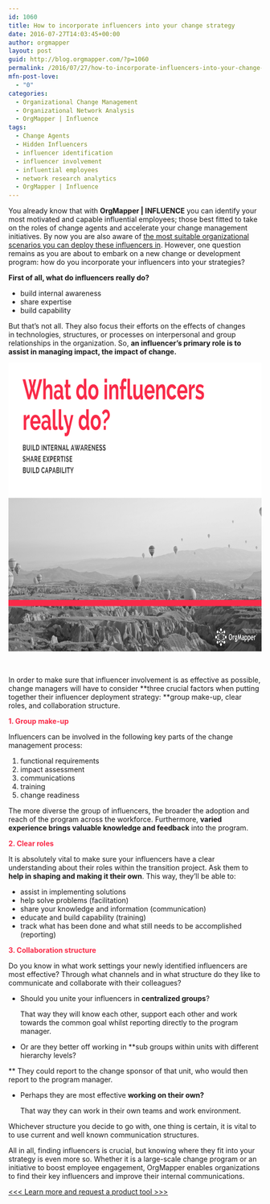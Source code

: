 ```yaml
---
id: 1060
title: How to incorporate influencers into your change strategy
date: 2016-07-27T14:03:45+00:00
author: orgmapper
layout: post
guid: http://blog.orgmapper.com/?p=1060
permalink: /2016/07/27/how-to-incorporate-influencers-into-your-change-strategy/
mfn-post-love:
  - "0"
categories:
  - Organizational Change Management
  - Organizational Network Analysis
  - OrgMapper | Influence
tags:
  - Change Agents
  - Hidden Influencers
  - influencer identification
  - influencer involvement
  - influential employees
  - network research analytics
  - OrgMapper | Influence
---
```

You already know that with **OrgMapper | INFLUENCE** you can identify your most motivated and capable influential employees; those best fitted to take on the roles of change agents and accelerate your change management initiatives. By now you are also aware of [the most suitable organizational scenarios you can deploy these influencers in](http://blog.orgmapper.com/2016/07/05/elect-empower-enhance-top-3-influencer-involvement-scenarios/). However, one question remains as you are about to embark on a new change or development program: how do you incorporate your influencers into your strategies?

**First of all, what do influencers really do?** 

  * build internal awareness
  * share expertise
  * build capability

But that&#8217;s not all. They also focus their efforts on the effects of changes in technologies, structures, or processes on interpersonal and group relationships in the organization. So, **an influencer&#8217;s primary role is to assist in managing impact, the impact of change.**

<img class=" wp-image-1081 aligncenter" src="/images/2016/07/What-an-influencer-does-1024x768.png" alt="What an influencer does" width="764" height="573" />

&nbsp;

In order to make sure that influencer involvement is as effective as possible, change managers will have to consider **three crucial factors when putting together their influencer deployment strategy: **group make-up, clear roles, and collaboration structure.

<span style="color: #f92c49;"><strong>1. Group make-up</strong></span>
  
Influencers can be involved in the following key parts of the change management process:

  1. functional requirements
  2. impact assessment
  3. communications
  4. training
  5. change readiness

The more diverse the group of influencers, the broader the adoption and reach of the program across the workforce. Furthermore, **varied experience brings valuable knowledge and feedback** into the program.

<span style="color: #f92c49;"><strong>2. Clear roles</strong></span>

It is absolutely vital to make sure your influencers have a clear understanding about their roles within the transition project. Ask them to **help in shaping and making it their own**. This way, they&#8217;ll be able to:

  * assist in implementing solutions
  * help solve problems (facilitation)
  * share your knowledge and information (communication)
  * educate and build capability (training)
  * track what has been done and what still needs to be accomplished (reporting)

<span style="color: #f92c49;"><strong>3. Collaboration structure</strong></span>

Do you know in what work settings your newly identified influencers are most effective? Through what channels and in what structure do they like to communicate and collaborate with their colleagues?

  * Should you unite your influencers in **centralized groups**?
  
    That way they will know each other, support each other and work towards the common goal whilst reporting directly to the program manager.
  * Or are they better off working in **sub groups within units with different hierarchy levels?
  
** They could report to the change sponsor of that unit, who would then report to the program manager.
  * Perhaps they are most effective **working on their own?**
  
    That way they can work in their own teams and work environment.

Whichever structure you decide to go with, one thing is certain, it is vital to to use current and well known communication structures.

All in all, finding influencers is crucial, but knowing where they fit into your strategy is even more so. Whether it is a large-scale change program or an initiative to boost employee engagement, OrgMapper enables organizations to find their key influencers and improve their internal communications.

<a href="http://orgmapper.com/influence/" target="_blank" rel="noopener noreferrer"><<< Learn more and request a product tool >>></a>